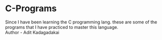 # C-Programs
Since I have been learning the C programming lang. these are some of the programs that I have practiced to master this language.
<br>
Author - Adit Kadagadakai
